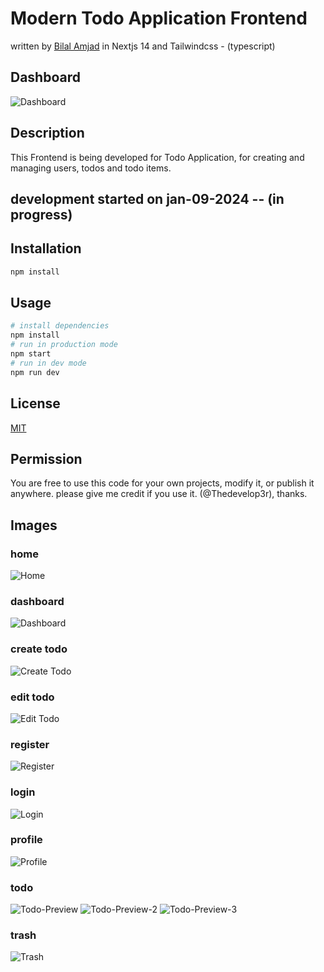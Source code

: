 # Modern Todo Application Frontend

written by [Bilal Amjad](https://github.com/Thedevelop3r) in Nextjs 14 and Tailwindcss - (typescript)

## Dashboard

![Dashboard](https://github.com/Thedevelop3r/modern-todo-frontend-nodejs/blob/main/project-screenshots/dashboard.png?raw=true)

## Description

This Frontend is being developed for Todo Application, for creating and managing users, todos and todo items.

## development started on jan-09-2024 -- (in progress)

## Installation

```bash
npm install
```

## Usage

```bash
# install dependencies
npm install
# run in production mode
npm start
# run in dev mode
npm run dev

```

## License

[MIT](https://choosealicense.com/licenses/mit/)

## Permission

You are free to use this code for your own projects, modify it, or publish it anywhere.
please give me credit if you use it. (@Thedevelop3r), thanks.

## Images

### home

![Home](https://github.com/Thedevelop3r/modern-todo-frontend-nodejs/blob/main/project-screenshots/home.png?raw=true)

### dashboard

![Dashboard](https://github.com/Thedevelop3r/modern-todo-frontend-nodejs/blob/main/project-screenshots/dashboard.png?raw=true)

### create todo

![Create Todo](https://github.com/Thedevelop3r/modern-todo-frontend-nodejs/blob/main/project-screenshots/create-todo.png?raw=true)

### edit todo

![Edit Todo](https://github.com/Thedevelop3r/modern-todo-frontend-nodejs/blob/main/project-screenshots/edit-todo.png?raw=true)

### register

![Register](https://github.com/Thedevelop3r/modern-todo-frontend-nodejs/blob/main/project-screenshots/register.png?raw=true)

### login

![Login](https://github.com/Thedevelop3r/modern-todo-frontend-nodejs/blob/main/project-screenshots/login.png?raw=true)

### profile

![Profile](https://github.com/Thedevelop3r/modern-todo-frontend-nodejs/blob/main/project-screenshots/profile.png?raw=true)

### todo

![Todo-Preview](https://github.com/Thedevelop3r/modern-todo-frontend-nodejs/blob/main/project-screenshots/todo-preview.png?raw=true)
![Todo-Preview-2](https://github.com/Thedevelop3r/modern-todo-frontend-nodejs/blob/main/project-screenshots/todo-preview-2.png?raw=true)
![Todo-Preview-3](https://github.com/Thedevelop3r/modern-todo-frontend-nodejs/blob/main/project-screenshots/todo-preview-3.png?raw=true)

### trash

![Trash](https://github.com/Thedevelop3r/modern-todo-frontend-nodejs/blob/main/project-screenshots/trash.png?raw=true)
